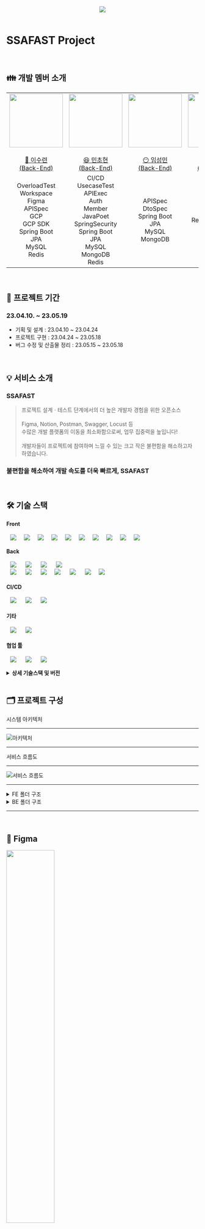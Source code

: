 <div align="center">
  <img src="https://github.com/angly97/DoLearnDoLearn/assets/70613905/8ef87700-4a2b-42f0-982b-4a8dd4f594b8" />
</div>

<br/>

# SSAFAST Project

<br>

## 👪 개발 멤버 소개

<table> <tr> <td height="140px" align="center"> <a href="https://github.com/dolpongg"> <img src="https://avatars.githubusercontent.com/u/96533697?v=4" width="140px" /> <br><br> 👑 이수련 <br>(Back-End) </a> <br></td> <td height="140px" align="center"> <a href="https://github.com/xswaqz"> <img src="https://avatars.githubusercontent.com/u/70613905?v=4" width="140px" /> <br><br> 😆 민초현 <br>(Back-End) </a> <br></td> <td height="140px" align="center"> <a href="https://github.com/mickeyshoes"> <img src="https://avatars.githubusercontent.com/u/49228132?v=4"width="140px" /> <br><br> 😶 임성민 <br>(Back-End) </a> <br></td> <td height="140px" align="center"> <a href="https://github.com/YongjaeKwon"> <img src="https://avatars.githubusercontent.com/u/109266749?v=4" width="140px" /> <br><br> 🙄 권용재 <br>(Front-End) </a> <br></td> <td height="140px" align="center"> <a href="https://github.com/moxnox63"> <img src="https://avatars.githubusercontent.com/u/71482583?v=4" width="140px" /> <br><br> 😁 장엄지 <br>(Front-End) </a> <br></td> <td height="140px" align="center"> <a href="https://github.com/HanKyeon"> <img src="https://avatars.githubusercontent.com/u/109321867?v=4" width="140px" /> <br><br> 🙂 한기현 <br>(Front-End) </a> <br></td> </tr> 
<tr> <td align="center">OverloadTest<br/>Workspace<br/>Figma<br/>APISpec<br/>GCP<br/>GCP SDK<br/>Spring Boot<br/>JPA<br/>MySQL<br/>Redis<br/>
<td align="center">CI/CD<br/>UsecaseTest<br/>APIExec<br/>Auth<br/>Member<br/>JavaPoet<br/>SpringSecurity<br/>Spring Boot<br/>JPA<br/>MySQL<br/>MongoDB<br/>Redis</td> 
<td align="center">APISpec<br/>DtoSpec<br/>Spring Boot<br/>JPA<br/>MySQL<br/>MongoDB</td>
<td align="center">UI/UX<br/>NextJS<br/>React<br/>ReactHookForm<br/>Typescript<br/>Redux<br/>Tailwind<br/></td>
<td align="center">UI/UX<br/>NextJS<br/>React<br/>Typescript<br/>Redux<br/>ReduxTookKit<br/>Tailwind<br/></td>
<td align="center">NextJS<br/>React<br/>Typescript<br/>ReactQuery<br/>Redux<br/>ReduxTookKit<br/>Tailwind<br/>FigmaAPI<br/>Y.JS<br/></td></tr> </table>

<br />

## 📆 프로젝트 기간

### 23.04.10. ~ 23.05.19

- 기획 및 설계 : 23.04.10 ~ 23.04.24
- 프로젝트 구현 : 23.04.24 ~ 23.05.18
- 버그 수정 및 산출물 정리 : 23.05.15 ~ 23.05.18

<br />

## 💡 서비스 소개

### SSAFAST

> 프로젝트 설계ㆍ테스트 단계에서의 더 높은 개발자 경험을 위한 오픈소스<br /><br />Figma, Notion, Postman, Swagger, Locust 등<br /> 수많은 개발 플랫폼의 이동을 최소화함으로써, 업무 집중력을 높입니다!<br /><br />개발자들이 프로젝트에 참여하며 느낄 수 있는 크고 작은 불편함을 해소하고자 하였습니다.

### 불편함을 해소하여 개발 속도를 더욱 빠르게, SSAFAST

<br/>

## 🛠️ 기술 스택

#### Front

<img src="https://img.shields.io/badge/Next.js-000000?style=for-the-badge&logo=Next.js&logoColor=white" style="height : auto; margin-left : 10px; margin-right : 10px;"/><img src="https://img.shields.io/badge/React-61DAFB?style=for-the-badge&logo=React&logoColor=black" style="height : auto; margin-left : 10px; margin-right : 10px;"/><img src="https://img.shields.io/badge/Typescript-3178C6?style=for-the-badge&logo=Typescript&logoColor=white" style="height : auto; margin-left : 10px; margin-right : 10px;"/><img src="https://img.shields.io/badge/ReactQuery-FF4154?style=for-the-badge&logo=React%20Query&logoColor=white" style="height : auto; margin-left : 10px; margin-right : 10px;"/><img src="https://img.shields.io/badge/React Hook Form-EC5990?style=for-the-badge&logo=React-hook-form&logoColor=white" style="height : auto; margin-left : 10px; margin-right : 10px;"/><img src="https://img.shields.io/badge/Tailwind-06B6D4?style=for-the-badge&logo=Tailwind%20CSS&logoColor=white" style="height : auto; margin-left : 10px; margin-right : 10px;"/><img src="https://img.shields.io/badge/Redux-764ABC?style=for-the-badge&logo=Redux&logoColor=white" style="height : auto; margin-left : 10px; margin-right : 10px;"/><img src="https://img.shields.io/badge/Reduxtoolkit-764ABC?style=for-the-badge&logo=Redux&logoColor=white" style="height : auto; margin-left : 10px; margin-right : 10px;"/><img src="https://img.shields.io/badge/Axios-5A29E4?style=for-the-badge&logo=Axios&logoColor=white" style="height : auto; margin-left : 10px; margin-right : 10px;"/><img src="https://img.shields.io/badge/Y.JS-7FEB7E?style=for-the-badge&logo=yjs&logoColor=white" style="height : auto; margin-left : 10px; margin-right : 10px;"/>

#### Back

<img src="https://img.shields.io/badge/Java-007396?style=for-the-badge&logo=Java&logoColor=#007396" style="height : auto; margin-left : 10px; margin-right : 10px;"/> <img src="https://img.shields.io/badge/Spring Boot-6DB33F?style=for-the-badge&logo=Spring Boot&logoColor=white" style="height : auto; margin-left : 10px; margin-right : 10px;"/> <img src="https://img.shields.io/badge/Spring Security-6DB33F?style=for-the-badge&logo=Spring Security&logoColor=white" style="height : auto; margin-left : 10px; margin-right : 10px;"/> <img src="https://img.shields.io/badge/JSON Web Tokens-000000?style=for-the-badge&logo=JSON Web Tokens&logoColor=white" style="height : auto; margin-left : 10px; margin-right : 10px;"/> <br/> <img src="https://img.shields.io/badge/MongoDB-FFEEEEE?style=for-the-badge&logo=MongoDB&logoColor=white" style="height : auto; margin-left : 10px; margin-right : 10px;"/> <img src="https://img.shields.io/badge/Redis-000000?style=for-the-badge&logo=Redis&logoColor=white" style="height : auto; margin-left : 10px; margin-right : 10px;"/> <img src="https://img.shields.io/badge/MySQL-4479A1?style=for-the-badge&logo=mysql&logoColor=white" style="height : auto; margin-left : 10px; margin-right : 10px;"/><img src="https://img.shields.io/badge/GCP SDK-BBBBBB?style=for-the-badge&logo=GCPSDK&logoColor=white" style="height : auto; margin-left : 10px; margin-right : 10px;"/> <img src="https://img.shields.io/badge/OAuth2-2496ED?style=for-the-badge&logo=OAuth2&logoColor=white" style="height : auto; margin-left : 10px; margin-right : 10px;"/> <img src="https://img.shields.io/badge/GCP-2496ED?style=for-the-badge&logo=Ubuntu&logoColor=white" style="height : auto; margin-left : 10px; margin-right : 10px;"/><img src="https://img.shields.io/badge/Gradle-02303A?style=for-the-badge&logo=Gradle&logoColor=white" style="height : auto; margin-left : 10px; margin-right : 10px;"/>

#### CI/CD
<img src="https://img.shields.io/badge/Nginx-009639?style=for-the-badge&logo=NGINX&logoColor=white" style="height : auto; margin-left : 10px; margin-right : 10px;"/> <img src="https://img.shields.io/badge/Docker-2496ED?style=for-the-badge&logo=Docker&logoColor=white" style="height : auto; margin-left : 10px; margin-right : 10px;"/> <img src="https://img.shields.io/badge/Jenkins-D24939?style=for-the-badge&logo=Jenkins&logoColor=white" style="height : auto; margin-left : 10px; margin-right : 10px;"/>

#### 기타

<img src="https://img.shields.io/badge/Java Poet-E25A1C?style=for-the-badge&logo=JavaPoet&logoColor=white" style="height : auto; margin-left : 10px; margin-right : 10px;"/> <img src="https://img.shields.io/badge/Vegeta-3776AB?style=for-the-badge&logo=Vegeta&logoColor=white" style="height : auto; margin-left : 10px; margin-right : 10px;"/> 

#### 협업 툴

<img src="https://img.shields.io/badge/Jira-0052CC?style=for-the-badge&logo=Jira&logoColor=white" style="height : auto; margin-left : 10px; margin-right : 10px;"/> <img src="https://img.shields.io/badge/GitLab-FC6D26?style=for-the-badge&logo=GitLab&logoColor=white" style="height : auto; margin-left : 10px; margin-right : 10px;"/> <img src="https://img.shields.io/badge/Mattermost-0058CC?style=for-the-badge&logo=Mattermost&logoColor=white" style="height : auto; margin-left : 10px; margin-right : 10px;"/>

<details><summary> <b> 상세 기술스택 및 버전</b> </summary>

| 구분     | 기술스택                   | 상세내용                   | 버전      |
| -------- | -------------------------- | -------------------------- | --------- |
| 공통     | Gitlab                     | 형상관리                   | \-        |
|          | Jira                       | 이슈관리                   | \-        |
|          | Mattermost, Notion         | 커뮤니케이션               | \-        |
| BackEnd  | MySQL                      | DBMS                       | 8.0.21    |
|          | MongoDB                   |DBMS, DataBase               | 6.0.5     |
|          | Java                       | OpenJDK                    | 1.8.0_362 |
|          | Spring Boot                | Java Server Framework      | 2.7.6     |
|          | Spring Security            |                            | \-        |
|          | JPA                        |                            | \-        |
|          | IntelliJ                   | IDE                        | \-        |
|          | Java Poet                  | Code Generator             | 1.13.0     |
|          | OAuth2                     |                            | 2.6.2     |
|          | Vegeta                     | 부하테스트 오픈소스         | 8.0.0    |
|          | Redis                      | 인메모리 데이터베이스       | 7.0.11   |
|          | Gradle                     | Build                     | 7.6.1     |
| FrontEnd | Next.JS                    | 프론트 프레임워크         | 13.3.0        |
|          | React                      |                            | 18.0.35        |
|          | Typescript                 |                            | 5.0.4        |
|          | ReactQuery               | 서버 상태 관리 라이브러리       | 0.17.6    |
|          | React Hook Form         | 폼 관리 라이브러리          | 7.43.9     |
|          | Redux ToolKit                 | 상태 관리 라이브러리 | 1.9.3     |
|          | Tailwind                    | CSS 라이브러리     | 3.3.1       |
|          | axios                      | API 통신 라이브러리        | 1.2.3     |
|          | IDE                        | Visual Studio Code         | 1.75.1    |
| Server   | AWS EC2                    | Server                     | \-        |
|          | Nginx                      |                            | 1.23.3    |
|          | Docker                     |                            | 23.0.1    |
| Test     | test            | Postman              | 10.9.4            |
|          | test            | JUnit5               | \-                |
|          | test            | Mockito              | \-                |
|          | test            | Jacoco               | toolVersion 0.8.7 |

</details>

<br />

## 🗂️ 프로젝트 구성

시스템 아키텍처

---

![아키텍처](./exec/Architecture.png)

---

서비스 흐름도

---

![서비스 흐름도](./exec/ServiceFlow.png)

---

<details>
<summary>FE 폴더 구조</summary>

```Plain Text
├── components
│   ├── apis
│   ├── canvas
│   ├── common
│   ├── create
│   ├── forms
│   ├── preview
│   └── work
│       ├── APIConnectContainer
│       ├── APIDocsContainer
│       │   └── formComponent
│       ├── APIEditContainer
│       └── APITestContainer
│           └── usecase
├── hooks
│   └── queries
├── nginx
├── pages
│   ├── api
│   └── space
│       └── [spaceId]
├── public
│   └── assets
│       ├── fonts
│       └── images
├── store
├── styles
└── utils
```

</details>
<details>
<summary>BE 폴더 구조</summary>

```Plain Text
├── gradle
│   └── wrapper
└── src
    ├── main
    │   └── java
    │       └── com
    │           └── rocket
    │               └── ssafast
    │                   ├── apiexec
    │                   │   ├── controller
    │                   │   ├── domain
    │                   │   │   ├── document
    │                   │   │   │   └── element
    │                   │   │   └── entity
    │                   │   ├── dto
    │                   │   │   ├── request
    │                   │   │   │   └── element
    │                   │   │   └── response
    │                   │   ├── repository
    │                   │   └── service
    │                   ├── apispec
    │                   │   ├── controller
    │                   │   ├── domain
    │                   │   │   ├── Document
    │                   │   │   │   ├── element
    │                   │   │   │   └── temp
    │                   │   │   ├── Entity
    │                   │   │   └── Enum
    │                   │   ├── dto
    │                   │   │   ├── request
    │                   │   │   └── response
    │                   │   ├── repository
    │                   │   └── service
    │                   ├── auth
    │                   │   ├── controller
    │                   │   ├── domain
    │                   │   ├── dto
    │                   │   │   ├── request
    │                   │   │   └── response
    │                   │   ├── handler
    │                   │   ├── jwt
    │                   │   └── service
    │                   ├── config
    │                   ├── dtospec
    │                   │   ├── Enum
    │                   │   ├── controller
    │                   │   ├── domain
    │                   │   │   └── element
    │                   │   ├── dto
    │                   │   │   ├── request
    │                   │   │   └── response
    │                   │   ├── repository
    │                   │   └── service
    │                   ├── exception
    │                   ├── figma
    │                   │   ├── domain
    │                   │   ├── dto
    │                   │   │   ├── request
    │                   │   │   └── response
    │                   │   ├── repository
    │                   │   └── service
    │                   ├── member
    │                   │   ├── controller
    │                   │   ├── domain
    │                   │   ├── dto
    │                   │   │   └── response
    │                   │   ├── repository
    │                   │   └── service
    │                   ├── overload
    │                   │   ├── controller
    │                   │   ├── domain
    │                   │   ├── dto
    │                   │   │   ├── request
    │                   │   │   └── response
    │                   │   ├── repository
    │                   │   └── service
    │                   ├── tmp
    │                   │   ├── controller
    │                   │   ├── domain
    │                   │   ├── dto
    │                   │   ├── repository
    │                   │   └── service
    │                   ├── usecase
    │                   │   ├── controller
    │                   │   ├── domain
    │                   │   │   ├── document
    │                   │   │   │   └── element
    │                   │   │   │       ├── request
    │                   │   │   │       └── response
    │                   │   │   └── entity
    │                   │   ├── dto
    │                   │   │   ├── request
    │                   │   │   └── response
    │                   │   ├── repository
    │                   │   └── service
    │                   ├── utils
    │                   └── workspace
    │                       ├── controller
    │                       ├── domain
    │                       ├── dto
    │                       │   ├── request
    │                       │   └── response
    │                       ├── repository
    │                       └── service
    └── test
```

</details>

---

<br/>

## **🎨 Figma**

 <img src="https://github.com/angly97/DoLearnDoLearn/assets/70613905/8c673930-6578-4b7c-9692-a997a5431e9f" width=50%>

<br />

## 🗂 ERD

 <img src="https://file.notion.so/f/s/65004c33-5176-4ce7-b5df-91b34e6019b0/erd_img.png?id=bd9f93a2-79fb-4c9f-9a7b-49da2175d713&table=block&spaceId=26ae456f-746f-4803-abcb-5d882cacc221&expirationTimestamp=1684242755170&signature=iSQRQUoqWIUW35DaYXgNk8xTTLuq0tyCk8pBRDPZivA&downloadName=erd+img.png" width="50%"></div>

<br />

## 🖥️ 주요기능

### 개요
- API 명세
	- 화면 별 UI 디자인을 보며 필요한 요청/응답 데이터를 확인하여 같은 공간에서 API 설계
		- API 명세 작성을 위해 Figma 화면과 명세 작성 문서를 번거롭게 이동해야하는 불편함 해소
		- Postman, Swagger와 달리 Request 값 제약조건의 제약조건과 Response 항목에 대한 주석 가능하게 함으로써 개발 과정의 오해를 최소화
	- 각 화면마다 필요한 API 목록 연결 가능
		- 프론트엔드 개발을 위해 화면별로 어떤 API가 필요한지 한눈에 확인 가능
  - code generator
- API 요청
	- 화면별로 연결된 API 목록을 한눈에 확인하고 같은 공간에서 요청 테스트를 진행함으로써, 해당 화면에 필요한 API들이 성공적으로 작동하는지 쉽게 확인 가능
	- API 요청에 대한 응답을 저장함으로써, 성공 응답과 실패 응답 그리고 그 응답을 보냈을 때의 요청값 정보를 확인 가능
- 유스케이스 테스트
	- 하나의 시나리오를 위해 실행되어야하는 API들의 데이터를 **유기적**으로 요청하여, 해당 기능이 성공적으로 구현되었는지 쉽게 확인
		- ex. 댓글 작성 유스케이스 테스트
			1. 로그인 API 호출을 위해, 계정 정보를 입력
			2. 글 작성 API 호출을 위해, 제목과 내용을 입력하고 1번 API 응답 헤더의 Access Token를 2번 API 요청 헤더의 Authorization에 매핑
			3. 해당 글에 대한 댓글 작성 API 호출을 위해, 댓글 내용을 입력하고 2번 API 응답의 글 ID를 3번 API의 요청 바디의 글 id에 매핑
			4. 유스케이스 테스트 실행 버튼을 클릭하여, 위의 API들을 순차적으로 실행 마지막으로 호출된 API 응답을 확인
- 성능 테스트
	- 테스트하고자 하는 api, duration, 초당 request 수를 입력하면 동적으로 테스트 서버를 생성하여 성능테스트를 대리 수행함
    - GCP SDK를 이용하여 클라우드 서버 동적 생성
		- vegeta 오픈소스로 성능테스트 수행

<br />

### I. 워크스페이스 생성

![image](https://github.com/angly97/DoLearnDoLearn/assets/70613905/8b283c55-e590-4a3b-acfd-f013d701552e)

---

- 1단계 : 팀에서 사용하고 있는 피그마 url을 입력하면 피그마 API를 이용해 피그마 정보를 불러옵니다.
- 2단계 : 프로젝트의 정보를 작성합니다. 이름, 설명, 기간 등을 입력하고, 팀원도 초대합니다.
- 3단계 : 팀에서 사용할 피그마 섹션 목록을 선택하고 워크스페이스 생성을 마무리합니다.

<br />

### II. 워크스페이스 홈화면

![https://user-images.githubusercontent.com/82074636/231802841-09783a57-3536-47f4-b890-c103503993a2.gif](https://user-images.githubusercontent.com/82074636/231802841-09783a57-3536-47f4-b890-c103503993a2.gif)

---

- 왼쪽 상단은 워크스페이스 생성시 작성한 프로젝트 정보입니다.
- 왼쪽 하단은 명세한 API 목록입니다.
- 오른쪽 상단은 전체 API 목록중 테스트가 완료된 API 갯수와 비율입니다.
- 오른쪽 하단은 팀원 목록입니다.

<br />

### III. DTO 명세 & API 명세

![image](https://github.com/angly97/DoLearnDoLearn/assets/70613905/ac28f337-3d4e-4aa1-b85c-81c69136aaf4)

---

- 오른쪽에서 DTO 명세를 작성합니다. 필드의 이름과 타입, 제약조건까지 작성합니다.
- 등록한 DTO는 왼쪽에서 확인할 수 있습니다.
- 오른쪽 상단 DTO 코드 버튼을 누르면 명세한 정보를 바탕으로 생성된 DTO 클래스 코드를 받을 수 있습니다.


![image](https://github.com/angly97/DoLearnDoLearn/assets/70613905/ed86ef64-f38c-45fc-abc3-9762c694f179)

---

- 왼쪽은 피그마에서 작성한 섹션입니다. 피그마를 보며 오른쪽에서 API 명세를 작성할 수 있습니다.
- 명세에는 param, path variable, header, body 정보를 입력합니다.
- body에 객체 형태의 필드가 들어간다면 명세했던 DTO를 불러와 추가할 수 있습니다.

<br />

### IV. Figma 화면별 사용되는 API 연결

![image](https://github.com/angly97/DoLearnDoLearn/assets/70613905/28b8837f-38ed-4184-8041-7783bb21680b)
 
---

- 화면별로 사용될 API를 연결하는 단계입니다.
- 왼쪽 피그마 섹션중 하나를 골라 API 전체 목록중 사용할 API들을 선택해 저장합니다.

<br />

### V. API 요청 및 Axios 요청 객체 코드 반환

![image](https://github.com/angly97/DoLearnDoLearn/assets/70613905/7662e793-d877-40d3-91a7-a2dd72d54e52)

---

- 명세했던 정보를 바탕으로 요청을 보내는 단계입니다.
- 명세 정보를 확인하며 데이터를 삽입한 후 바로 요청을 보낼 수 있습니다.
- 요청한 정보를 바탕으로 Axios 요청 객체 코드를 받을 수 있습니다.

<br />

### VI. 유스케이스 테스트

![image](https://github.com/angly97/DoLearnDoLearn/assets/70613905/13d3d3f7-ead0-4686-8934-ef565d366fae)

---

- 유스케이스 검증에 필요한 API 목록을 선택합니다.
- API 명세를 바탕으로 적절한 데이터를 삽입합니다.
- 변수 관계 설정 : "Response 연결" 버튼을 눌러 오른쪽의 이전 응답 데이터 중 하나를 골라 변수 관계를 만들어줍니다.
- 유스케이스 성공시에는 마지막 API의 요청 결과가, 실패시에는 가장 마지막으로 요청된 API 요청 결과가 뜹니다.

<br />

### VII. 성능테스트

![image](https://github.com/angly97/DoLearnDoLearn/assets/70613905/73fe314f-1c56-4555-b081-5504bfcc8558)

---
- 서버 소유 인증 : 상단의 코드 중 서버의 프레임워크와 일치하는 코드를 복사하여 서버에 붙입니다. 이때 요청을 받을 수 있는 경로가 "[server_url]/api/ssfast" 인지 꼭 확인해야합니다.
- 모든 서버에 대한 인증이 완료되어야 성능테스트를 이용할 수 있습니다.
- 테스트하고자 하는 API를 선택해서 데이터를 삽입하고 초당 요청 횟수, duration을 입력하고 요청합니다.

<br />


## 🎥 [UCC 보러가기](https://youtu.be/LxDlqr280do)

<br />

<div id="6"></div>

## 👥 협업 관리

### I. Git

![git flow](./exec/gitFlowImg/gitFlow.png)

![git work flow](./exec/gitFlowImg/gitWorkFlow.png)

![git convention](./exec/gitFlowImg/branchNameAndCommitMessage.png)

<br />

### II. Notion

<a href="https://magical-sweatshirt-a0d.notion.site/93d9ef3bac7f448089c1096c304fad54" target="_blank">Link</a>

<br />